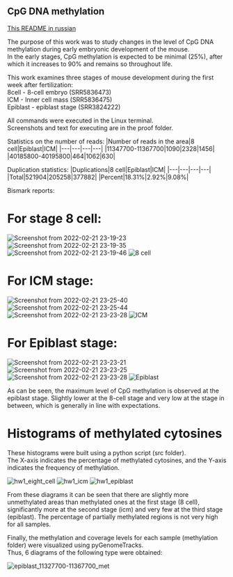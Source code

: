 ## CpG DNA methylation

[This README in russian](README.ru.md)

The purpose of this work was to study changes in the level of CpG DNA methylation during early embryonic development of the mouse.  
In the early stages, CpG methylation is expected to be minimal (25%), after which it increases to 90% and remains so throughout life.  

This work examines three stages of mouse development during the first week after fertilization:  
8cell - 8-cell embryo (SRR5836473)  
ICM - Inner cell mass (SRR5836475)  
Epiblast - epiblast stage (SRR3824222)

All commands were executed in the Linux terminal.  
Screenshots and text for executing are in the proof folder.

Statistics on the number of reads:
|Number of reads in the area|8 cell|Epiblast|ICM|
|---|---|---|---|
|11347700-11367700|1090|2328|1456|
|40185800-40195800|464|1062|630|

Duplication statistics:
|Duplications|8 cell|Epiblast|ICM|
|---|---|---|---|
|Total|521904|205258|377882|
|Percent|18.31%|2.92%|9.08%|

Bismark reports:

# For stage 8 cell:
![Screenshot from 2022-02-21 23-19-23](https://user-images.githubusercontent.com/60808642/155021722-6951c6c3-5e32-4967-9657-dfedfcc57a30.png)
![Screenshot from 2022-02-21 23-19-35](https://user-images.githubusercontent.com/60808642/155021789-77457d7c-aa6a-4645-8de5-8dee04d1b039.png)
![Screenshot from 2022-02-21 23-19-46](https://user-images.githubusercontent.com/60808642/155022644-3ae240da-5446-48ee-a86e-d1e87ed416e8.png)
![8 cell](https://user-images.githubusercontent.com/60808642/154995957-dc9efa1d-071c-4730-b5c7-944dfc09734d.png)

# For ICM stage:
![Screenshot from 2022-02-21 23-25-40](https://user-images.githubusercontent.com/60808642/155022349-1d4dc970-862b-42d6-ae3d-9bf1ad4eb421.png)
![Screenshot from 2022-02-21 23-25-44](https://user-images.githubusercontent.com/60808642/155022395-92853f91-ae9d-4c02-9215-f27e2c8121a7.png)
![Screenshot from 2022-02-21 23-23-28](https://user-images.githubusercontent.com/60808642/155022558-b09e6244-bddb-41c1-8672-bd488f7f9bf6.png)
![ICM](https://user-images.githubusercontent.com/60808642/154996003-66df01e7-bf5b-44d6-8954-4b69a1369f98.png)

# For Epiblast stage:
![Screenshot from 2022-02-21 23-23-21](https://user-images.githubusercontent.com/60808642/155022052-902b45c4-9fb2-42ac-9e80-533176be13ae.png)
![Screenshot from 2022-02-21 23-23-25](https://user-images.githubusercontent.com/60808642/155022061-513f568a-6754-4123-bacb-6dfa764424ba.png)
![Screenshot from 2022-02-21 23-23-28](https://user-images.githubusercontent.com/60808642/155022071-cc8e424b-6c6d-4bda-997b-7ddbe56238a0.png)
![Epiblast](https://user-images.githubusercontent.com/60808642/154995981-bb2dd211-e909-40a8-a5da-a3fbc257a0e0.png)

As can be seen, the maximum level of CpG methylation is observed at the epiblast stage. Slightly lower at the 8-cell stage and very low at the stage in between, which is generally in line with expectations.

# Histograms of methylated cytosines

These histograms were built using a python script (src folder).  
The X-axis indicates the percentage of methylated cytosines, and the Y-axis indicates the frequency of methylation.

![hw1_eight_cell](https://user-images.githubusercontent.com/60808642/195834753-ddbf1012-3528-40c0-aea5-52bbf1cb9cb8.png)
![hw1_icm](https://user-images.githubusercontent.com/60808642/195834777-7944f5a7-b90c-468f-8c9a-c97b76ef05ae.png)
![hw1_epiblast](https://user-images.githubusercontent.com/60808642/195834791-d17f723d-4748-4ac0-bbaf-9d75b209d301.png)

From these diagrams it can be seen that there are slightly more unmethylated areas than methylated ones at the first stage (8 cell), significantly more at the second stage (icm) and very few at the third stage (epiblast). The percentage of partially methylated regions is not very high for all samples.

Finally, the methylation and coverage levels for each sample (methylation folder) were visualized using pyGenomeTracks.  
Thus, 6 diagrams of the following type were obtained:

![epiblast_11327700-11367700_met](https://user-images.githubusercontent.com/60808642/195835635-53ba3c3b-2ac1-4395-826b-90482be2f3ab.png)
